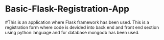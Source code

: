 # Basic-Flask-Registration-App
#This is an application where Flask framework has been used. This is a registration form where code is devided into back end and front end section using python language and for database mongodb has been used.